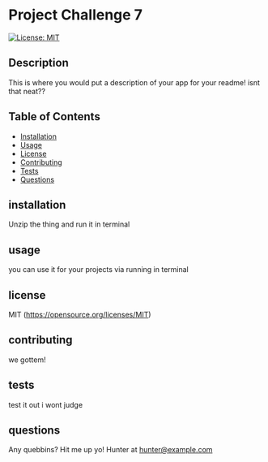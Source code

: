 # Project Challenge 7
  [![License: MIT](https://img.shields.io/badge/License-MIT-yellow.svg)](https://opensource.org/licenses/MIT)
  ## Description
  This is where you would put a description of your app for your readme! isnt that neat??

  ## Table of Contents
  - [Installation](#installation)
  - [Usage](#usage)
  - [License](#license)
  - [Contributing](#contributing)
  - [Tests](#tests)
  - [Questions](#questions)

  ## installation
  Unzip the thing and run it in terminal

  ## usage
  you can use it for your projects via running in terminal

  ## license
  MIT
  (https://opensource.org/licenses/MIT)

  ## contributing
  we gottem!

  ## tests
  test it out i wont judge

  ## questions
  Any quebbins? Hit me up yo! Hunter at hunter@example.com

